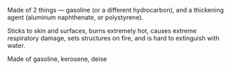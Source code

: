Made of 2 things — gasoline (or a different hydrocarbon), and a thickening agent (aluminum naphthenate, or polystyrene).

Sticks to skin and surfaces, burns extremely hot, causes extreme respiratory damage, sets structures on fire, and is hard to extinguish with water.

Made of gasoline, kerosene, deise